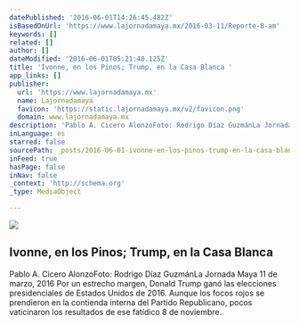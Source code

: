 ```yaml
---
datePublished: '2016-06-01T14:26:45.482Z'
isBasedOnUrl: 'https://www.lajornadamaya.mx/2016-03-11/Reporte-8-am'
keywords: []
related: []
author: []
dateModified: '2016-06-01T05:21:40.125Z'
title: 'Ivonne, en los Pinos; Trump, en la Casa Blanca '
app_links: []
publisher:
  url: 'https://www.lajornadamaya.mx'
  name: Lajornadamaya
  favicon: 'https://static.lajornadamaya.mx/v2/favicon.png'
  domain: www.lajornadamaya.mx
description: 'Pablo A. Cicero AlonzoFoto: Rodrigo Díaz GuzmánLa Jornada Maya 11 de marzo, 2016 Por un estrecho margen, Donald Trump ganó las elecciones presidenciales de Estados Unidos de 2016. Aunque los focos rojos se prendieron en la contienda interna del Partido Republicano, pocos vaticinaron los resultados de ese fatídico 8 de noviembre.'
inLanguage: es
starred: false
sourcePath: _posts/2016-06-01-ivonne-en-los-pinos-trump-en-la-casa-blanca.md
inFeed: true
hasPage: false
inNav: false
_context: 'http://schema.org'
_type: MediaObject

---
```

<article style=""><img src="https://s3-us-west-2.amazonaws.com/the-grid-img/p/7be7e857b2ebb357dfd424882fdf709fcde6bc9c.jpg" /><h1>Ivonne, en los Pinos; Trump, en la Casa Blanca </h1><p>Pablo A. Cicero AlonzoFoto: Rodrigo Díaz GuzmánLa Jornada Maya 11 de marzo, 2016 Por un estrecho margen, Donald Trump ganó las elecciones presidenciales de Estados Unidos de 2016. Aunque los focos rojos se prendieron en la contienda interna del Partido Republicano, pocos vaticinaron los resultados de ese fatídico 8 de noviembre.</p></article>